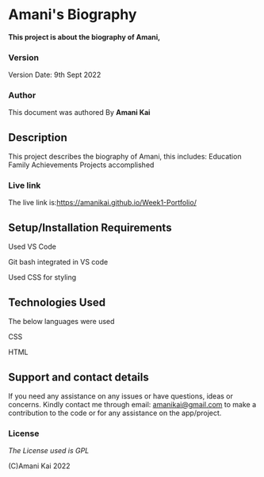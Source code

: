 # Amani's Biography
 
#### This project is about the biography of Amani, 

### Version
Version Date: 9th Sept 2022

### Author
This document was authored By **Amani Kai**
 
## Description
This project describes the biography of Amani, this includes:
Education
Family
Achievements
Projects accomplished 

### Live link
The live link is:https://amanikai.github.io/Week1-Portfolio/
 
## Setup/Installation Requirements

Used VS Code

Git bash integrated in VS code

Used CSS for styling 

## Technologies Used

The below languages were used

CSS

HTML
 
## Support and contact details
 
If you need any assistance on any issues or have questions, ideas or concerns. Kindly contact me through email: amanikai@gmail.com to make a contribution to the code or for any assistance on the app/project.
 
### License
 
_The License used is GPL_

(C)Amani Kai 2022 

